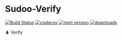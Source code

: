 # Sudoo-Verify

[![Build Status](https://travis-ci.com/SudoDotDog/Sudoo-Verify.svg?branch=master)](https://travis-ci.com/SudoDotDog/Sudoo-Verify)
[![codecov](https://codecov.io/gh/SudoDotDog/Sudoo-Verify/branch/master/graph/badge.svg)](https://codecov.io/gh/SudoDotDog/Sudoo-Verify)
[![npm version](https://badge.fury.io/js/%40sudoo%2Fverify.svg)](https://badge.fury.io/js/%40sudoo%2Fverify)
[![downloads](https://img.shields.io/npm/dm/@sudoo/verify.svg)](https://www.npmjs.com/package/@sudoo/verify)

:beetle: Verify
